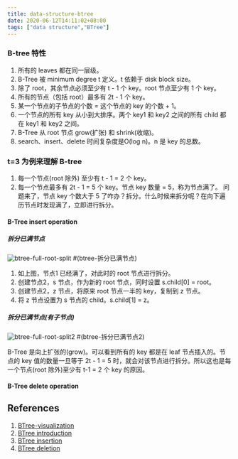 ```yaml
---
title: data-structure-btree
date: 2020-06-12T14:11:02+08:00
tags: ["data structure","BTree"]
---
```


### B-tree 特性

1. 所有的 leaves 都在同一层级。
2. B-Tree 被 minimum degree t 定义。t 依赖于 disk block size。
3. 除了 root，其余节点必须至少有 t - 1 个 key。root 节点至少有 1 个 key。
4. 所有的节点（包括 root）最多有 2t - 1 个 key。
5. 某一个节点的子节点的个数 = 这个节点的 key 的个数 + 1。
6. 一个节点的所有 key 从小到大排序。两个 key1 和 key2 之间的所有 child 都在 key1 和 key2 之间。
7. B-Tree 从 root 节点 grow(扩张) 和 shrink(收缩)。
8. search、insert、delete 时间复杂度是O(log n)。n 是 key 的总数。

### t=3 为例来理解 B-tree

1. 每一个节点(root 除外) 至少有 t - 1 = 2 个 key。
2. 每一个节点最多有 2t - 1 = 5 个 key。节点 key 数量 = 5，称为节点满了。
问题来了，节点 key 个数大于 5 了咋办？拆分。什么时候来拆分呢？在向下遍历节点时发现满了，立即进行拆分。

#### B-Tree insert operation

##### 拆分已满节点

![btree-full-root-split](https://github.com/stardustman/pictures/raw/main/img/btree-full-root-split.svg) #(btree-拆分已满节点)

1. 如上图，节点1 已经满了，对此时的 root 节点进行拆分。
2. 创建节点2，s 节点，作为新的 root 节点，同时设置 s.child[0] = root。
3. 创建节点2，z 节点，将原来 root 节点一半的 key，复制到 z 节点。
4. 将 z 节点设置为 s 节点的 child。s.child[1] = z。

##### 拆分已满节点(有子节点)

![ btree-full-root-split2](https://github.com/stardustman/pictures/raw/main/img/btree-full-root-split2.svg) #(btree-拆分已满节点2)

B-Tree 是向上扩张的(grow)。可以看到所有的 key 都是在 leaf 节点插入的。节点的 key 值的数量一旦等于 2t - 1 = 5 时，就会对该节点进行拆分。所以这也是每一个节点(root 除外)至少有 t-1 = 2 个 key 的原因。

#### B-Tree delete operation

## References

1. [BTree-visualization](https://www.cs.usfca.edu/~galles/visualization/BTree.html)
2. [BTree introduction](https://www.geeksforgeeks.org/introduction-of-b-tree-2/)
3. [BTree insertion](https://www.geeksforgeeks.org/insert-operation-in-b-tree/)
4. [BTree deletion](https://www.geeksforgeeks.org/delete-operation-in-b-tree/)
